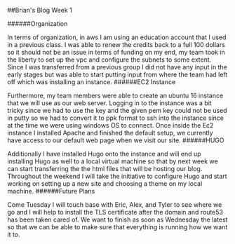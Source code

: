 ##Brian's Blog Week 1

######Organization

In terms of organization, in aws I am using an education account that I used in a previous class.
I was able to renew the credits back to a full 100 dollars so it should not be an issue in terms of funding on my end, my team took in the liberty to set up the vpc and configure the subnets to some extent.
Since I was transferred from a previous group I did not have any input in the early stages but was able to start putting input from where the team had left off which was installing an instance.
######EC2 Instance

Furthermore, my team members were able to create  an ubuntu 16 instance that we will use as our web server.
Logging in to the instance was a bit tricky since we had to use the key and the given pem key could not be used in putty so we had to convert it to ppk format to ssh into the instance since at the time we were using windows OS to connect.
Once inside the Ec2 instance I installed Apache and finished the default setup, we currently have access to our default web page when we visit our site.
######HUGO

Additionally I have installed Hugo onto the instance and will end up installing Hugo as well to a local virtual machine so that by next week we can start transferring the the html files that will be hosting our blog.
Throughout the weekend I will take the initiative to configure Hugo and start working on setting up a new site and choosing a theme on my local machine.
######Future Plans

Come Tuesday I will touch base with Eric, Alex, and Tyler to see where we go and I will help to install the TLS certificate after the domain and route53 has been taken cared of. We want to finish as soon as Wednesday the latest so that we can be able to make sure that everything is running how we want it to.
